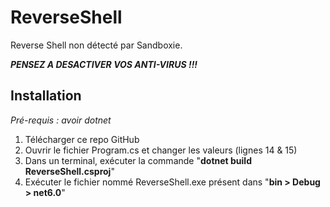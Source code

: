 # ReverseShell
Reverse Shell non détecté par Sandboxie.

***PENSEZ A DESACTIVER VOS ANTI-VIRUS !!!***

## Installation

*Pré-requis : avoir dotnet*

1. Télécharger ce repo GitHub
2. Ouvrir le fichier Program.cs et changer les valeurs (lignes 14 & 15)
3. Dans un terminal, exécuter la commande "**dotnet build ReverseShell.csproj**"
4. Exécuter le fichier nommé ReverseShell.exe présent dans "**bin > Debug > net6.0**"



